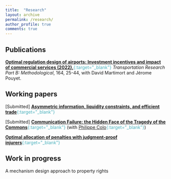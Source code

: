```yaml
---
title:  "Research"
layout: archive
permalink: /research/
author_profile: true
comments: true
---
```


## Publications

<span style="color:#4CB1BD;">[**Optimal regulation design of airports: Investment incentives and impact of commercial services (2022),**](https://www.sciencedirect.com/science/article/pii/S019126152200128X){:target="_blank"}</span> _Transportation Research Part B: Methodological_, 164, 25-44, with David Martimort and Jérome Pouyet.

## Working papers

[Submitted]  <span style="color:#4CB1BD;">[**Asymmetric information, liquidity constraints, and efficient trade**](../files/Asymmetric_information_liquidity_and_trade.pdf){:target="_blank"}</span>

[Submitted] <span style="color:#4CB1BD;">[**Communication Failure: the Hidden Face of the Tragedy of the Commons**](https://www.dropbox.com/scl/fi/96rq6a0dsicfkjypqgo6w/ColoPommey.pdf?rlkey=m3tpe3vzlwywabje08wfr25ii&dl=0){:target="_blank"}</span>  (with <span style="color:#4CB1BD;">[Philippe Colo](https://sites.google.com/view/philippe-colo/){:target="_blank"}</span>)

 <span style="color:#4CB1BD;">[**Optimal allocation of penalties with judgment-proof injurers**](../files/allocation_penalties_pommey.pdf){:target="_blank"}</span>

## Work in progress

A mechanism design approach to property rights



